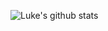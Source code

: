 ![Luke's github stats](https://github-readme-stats.vercel.app/api?username=lukehouge&show_icons=true&theme=dracula)
